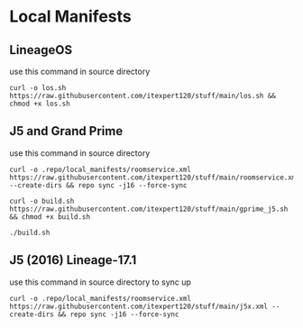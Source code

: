 Local Manifests
===========
LineageOS
---------------
use this command in source directory
```
curl -o los.sh https://raw.githubusercontent.com/itexpert120/stuff/main/los.sh && chmod +x los.sh
```

J5 and Grand Prime
---------------
use this command in source directory
```
curl -o .repo/local_manifests/roomservice.xml https://raw.githubusercontent.com/itexpert120/stuff/main/roomservice.xml --create-dirs && repo sync -j16 --force-sync
```

```
curl -o build.sh https://raw.githubusercontent.com/itexpert120/stuff/main/gprime_j5.sh && chmod +x build.sh
```

```
./build.sh
```


J5 (2016) Lineage-17.1
---------------
use this command in source directory to sync up
```
curl -o .repo/local_manifests/roomservice.xml https://raw.githubusercontent.com/itexpert120/stuff/main/j5x.xml --create-dirs && repo sync -j16 --force-sync
```

